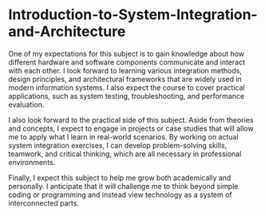 # Introduction-to-System-Integration-and-Architecture

One of my expectations for this subject is to gain knowledge about how different hardware and software components communicate and interact with each other. I look forward to learning various integration methods, design principles, and architectural frameworks that are widely used in modern information systems. I also expect the course to cover practical applications, such as system testing, troubleshooting, and performance evaluation.

I also look forward to the practical side of this subject. Aside from theories and concepts, I expect to engage in projects or case studies that will allow me to apply what I learn in real-world scenarios. By working on actual system integration exercises, I can develop problem-solving skills, teamwork, and critical thinking, which are all necessary in professional environments.

Finally, I expect this subject to help me grow both academically and personally. I anticipate that it will challenge me to think beyond simple coding or programming and instead view technology as a system of interconnected parts.
